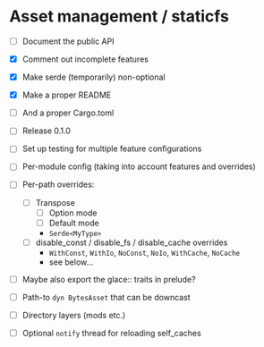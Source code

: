 # Asset management / staticfs

- [ ] Document the public API
- [x] Comment out incomplete features
- [x] Make serde (temporarily) non-optional
- [x] Make a proper README
- [ ] And a proper Cargo.toml
- [ ] Release 0.1.0

- [ ] Set up testing for multiple feature configurations
- [ ] Per-module config (taking into account features and overrides)

- [ ] Per-path overrides:
    - [ ] Transpose
        - [ ] Option mode
        - [ ] Default mode
        - `Serde<MyType>`
    - [ ] disable_const / disable_fs / disable_cache overrides
        - `WithConst`, `WithIo`, `NoConst`, `NoIo`, `WithCache`, `NoCache`
        - see below...
- [ ] Maybe also export the glace:: traits in prelude?
- [ ] Path-to `dyn BytesAsset` that can be downcast
- [ ] Directory layers (mods etc.)
- [ ] Optional `notify` thread for reloading self_caches
